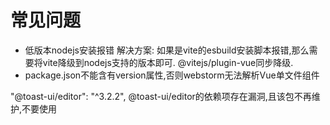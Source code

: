 # 常见问题
- 低版本nodejs安装报错
解决方案: 如果是vite的esbuild安装脚本报错,那么需要将vite降级到nodejs支持的版本即可.
@vitejs/plugin-vue同步降级.
- package.json不能含有version属性,否则webstorm无法解析Vue单文件组件

"@toast-ui/editor": "^3.2.2",
@toast-ui/editor的依赖项存在漏洞,且该包不再维护,不要使用